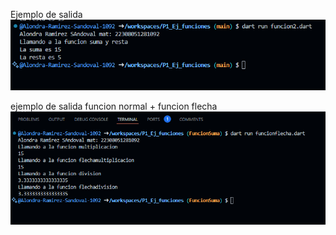 Ejemplo de salida
![alt text](image-2.png)

ejemplo de salida funcion normal + funcion flecha
![alt text](image-3.png)